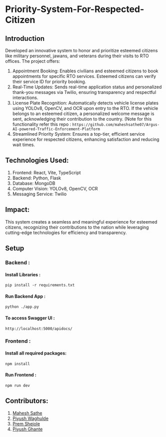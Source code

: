 # Priority-System-For-Respected-Citizen

## Introduction
Developed an innovative system to honor and prioritize esteemed citizens like military personnel, jawans, and veterans during their visits to RTO offices. The project offers:

1. Appointment Booking: Enables civilians and esteemed citizens to book appointments for specific RTO services. Esteemed citizens can verify their service ID for priority booking.
2. Real-Time Updates: Sends real-time application status and personalized thank-you messages via Twilio, ensuring transparency and respectful interactions.
3. License Plate Recognition: Automatically detects vehicle license plates using YOLOv8, OpenCV, and OCR upon entry to the RTO. If the vehicle belongs to an esteemed citizen, a personalized welcome message is sent, acknowledging their contribution to the country. (Note for this functionality refer this repo : `https://github.com/maheshsathe07/Argus-AI-powered-Traffic-Enforcement-Platform`
4. Streamlined Priority System: Ensures a top-tier, efficient service experience for respected citizens, enhancing satisfaction and reducing wait times.

## Technologies Used:
1. Frontend: React, Vite, TypeScript
2. Backend: Python, Flask
3. Database: MongoDB
4. Computer Vision: YOLOv8, OpenCV, OCR
5. Messaging Service: Twilio

## Impact:
This system creates a seamless and meaningful experience for esteemed citizens, recognizing their contributions to the nation while leveraging cutting-edge technologies for efficiency and transparency.

## Setup
### Backend :
#### Install Libraries :
`pip install -r requirements.txt`

#### Run Backend App :
`python ./app.py`

#### To access Swagger UI :
`http://localhost:5000/apidocs/`

### Frontend :
#### Install all required packages:
`npm install`

#### Run Frontend :
`npm run dev`

## Contributors:
1. [Mahesh Sathe](https://github.com/maheshsathe07)  
2. [Piyush Waghulde](https://github.com/piyushw0203)  
3. [Prem Shejole](https://github.com/shejoleprem)  
4. [Piyush Ghante](https://github.com/piyushghante)  
